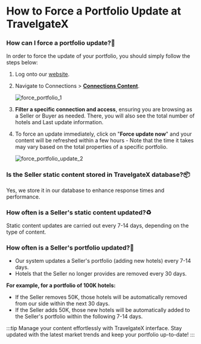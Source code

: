 ﻿---
sidebar_position: 3
---

# How to Force a Portfolio Update at TravelgateX

### How can I force a portfolio update?🚀
In order to force the update of your portfolio, you should simply follow the steps below:

1. Log onto our [website](https://www.travelgatex.com/).

1. Navigate to Connections > **[Connections Content](/kb/connections/connections-content/how-to-check-my-connections-content)**.

	![force_portfolio_1](https://storage.travelgate.com/kbase/force_portfolio_update_1.jpg)

1. **Filter a specific connection and access**, ensuring you are browsing as a Seller or Buyer as needed. There, you will also see the total number of hotels and Last update information.
1. To force an update immediately, click on "**Force update now**" and your content will be refreshed within a few hours - Note that the time it takes may vary based on the total properties of a specific portfolio.

	![force_portfolio_update_2](https://storage.travelgate.com/kbase/force_portfolio_update_2.jpg)


### Is the Seller static content stored in TravelgateX database?📦
Yes, we store it in our database to enhance response times and performance.

### How often is a Seller's static content updated?♻️
Static content updates are carried out every 7-14 days, depending on the type of content.

### How often is a Seller's portfolio updated?🏨
- Our system updates a Seller's portfolio (adding new hotels) every 7-14 days.
- Hotels that the Seller no longer provides are removed every 30 days.  

**For example, for a portfolio of 100K hotels:**

- If the Seller removes 50K, those hotels will be automatically removed from our side within the next 30 days.
- If the Seller adds 50K, those new hotels will be automatically added to the Seller's portfolio within the following 7-14 days.

:::tip
Manage your content effortlessly with TravelgateX interface. Stay updated with the latest market trends and keep your portfolio up-to-date!
:::
